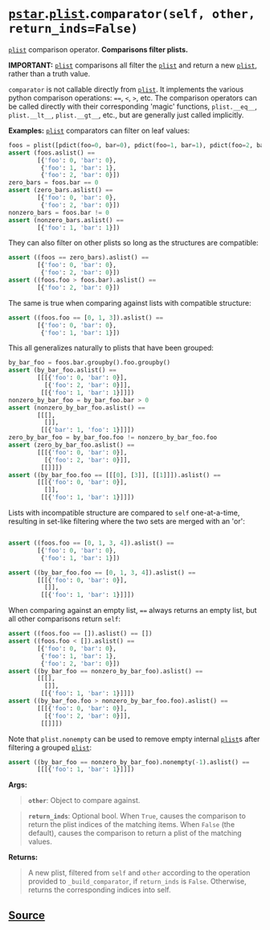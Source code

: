 # [`pstar`](./pstar.md).[`plist`](./pstar_plist.md).`comparator(self, other, return_inds=False)`

[`plist`](./pstar_plist.md) comparison operator. **Comparisons filter plists.**

**IMPORTANT:** [`plist`](./pstar_plist.md) comparisons all filter the [`plist`](./pstar_plist.md) and return a new
[`plist`](./pstar_plist.md), rather than a truth value.

`comparator` is not callable directly from [`plist`](./pstar_plist.md). It implements the various
python comparison operations: `==`, `<`, `>`, etc. The comparison operators
can be called directly with their corresponding 'magic' functions,
`plist.__eq__`, `plist.__lt__`, `plist.__gt__`, etc., but are generally just
called implicitly.

**Examples:**
[`plist`](./pstar_plist.md) comparators can filter on leaf values:
```python
foos = plist([pdict(foo=0, bar=0), pdict(foo=1, bar=1), pdict(foo=2, bar=0)])
assert (foos.aslist() ==
        [{'foo': 0, 'bar': 0},
         {'foo': 1, 'bar': 1},
         {'foo': 2, 'bar': 0}])
zero_bars = foos.bar == 0
assert (zero_bars.aslist() ==
        [{'foo': 0, 'bar': 0},
         {'foo': 2, 'bar': 0}])
nonzero_bars = foos.bar != 0
assert (nonzero_bars.aslist() ==
        [{'foo': 1, 'bar': 1}])
```

They can also filter on other plists so long as the structures are
compatible:
```python
assert ((foos == zero_bars).aslist() ==
        [{'foo': 0, 'bar': 0},
         {'foo': 2, 'bar': 0}])
assert ((foos.foo > foos.bar).aslist() ==
        [{'foo': 2, 'bar': 0}])
```

The same is true when comparing against lists with compatible structure:
```python
assert ((foos.foo == [0, 1, 3]).aslist() ==
        [{'foo': 0, 'bar': 0},
         {'foo': 1, 'bar': 1}])
```

This all generalizes naturally to plists that have been grouped:
```python
by_bar_foo = foos.bar.groupby().foo.groupby()
assert (by_bar_foo.aslist() ==
        [[[{'foo': 0, 'bar': 0}],
          [{'foo': 2, 'bar': 0}]],
         [[{'foo': 1, 'bar': 1}]]])
nonzero_by_bar_foo = by_bar_foo.bar > 0
assert (nonzero_by_bar_foo.aslist() ==
        [[[],
          []],
         [[{'bar': 1, 'foo': 1}]]])
zero_by_bar_foo = by_bar_foo.foo != nonzero_by_bar_foo.foo
assert (zero_by_bar_foo.aslist() ==
        [[[{'foo': 0, 'bar': 0}],
          [{'foo': 2, 'bar': 0}]],
         [[]]])
assert ((by_bar_foo.foo == [[[0], [3]], [[1]]]).aslist() ==
        [[[{'foo': 0, 'bar': 0}],
          []],
         [[{'foo': 1, 'bar': 1}]]])
```

Lists with incompatible structure are compared to `self` one-at-a-time,
resulting in set-like filtering where the two sets are merged with an 'or':
```python

assert ((foos.foo == [0, 1, 3, 4]).aslist() ==
        [{'foo': 0, 'bar': 0},
         {'foo': 1, 'bar': 1}])

assert ((by_bar_foo.foo == [0, 1, 3, 4]).aslist() ==
        [[[{'foo': 0, 'bar': 0}],
          []],
         [[{'foo': 1, 'bar': 1}]]])
```

When comparing against an empty list, `==` always returns an empty list, but
all other comparisons return `self`:
```python
assert ((foos.foo == []).aslist() == [])
assert ((foos.foo < []).aslist() ==
        [{'foo': 0, 'bar': 0},
         {'foo': 1, 'bar': 1},
         {'foo': 2, 'bar': 0}])
assert ((by_bar_foo == nonzero_by_bar_foo).aslist() ==
        [[[],
          []],
         [[{'foo': 1, 'bar': 1}]]])
assert ((by_bar_foo.foo > nonzero_by_bar_foo.foo).aslist() ==
        [[[{'foo': 0, 'bar': 0}],
          [{'foo': 2, 'bar': 0}]],
         [[]]])
```

Note that `plist.nonempty` can be used to remove empty internal [`plist`](./pstar_plist.md)s
after filtering a grouped [`plist`](./pstar_plist.md):
```python
assert ((by_bar_foo == nonzero_by_bar_foo).nonempty(-1).aslist() ==
        [[[{'foo': 1, 'bar': 1}]]])
```

**Args:**

>    **`other`**: Object to compare against.

>    **`return_inds`**: Optional bool. When `True`, causes the comparison to return
>                 the plist indices of the matching items. When `False`
>                 (the default), causes the comparison to return a plist of the
>                 matching values.

**Returns:**

>    A new plist, filtered from `self` and `other` according to the operation
>    provided to `_build_comparator`, if `return_inds` is `False`. Otherwise,
>    returns the corresponding indices into self.



## [Source](../pstar/pstar.py#L1123-L1276)
